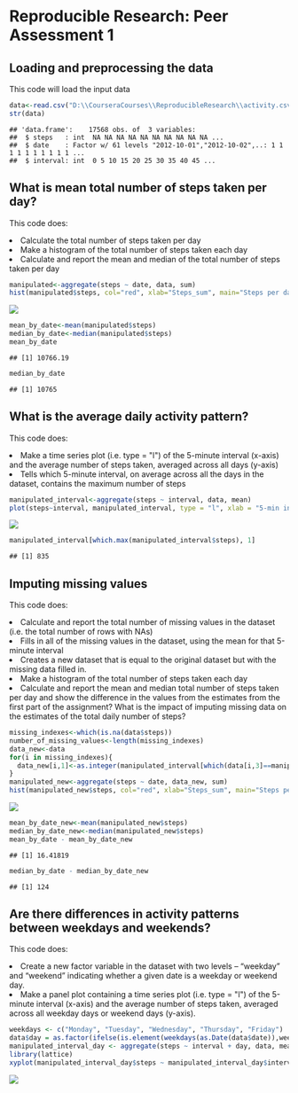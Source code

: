 # Reproducible Research: Peer Assessment 1

## Loading and preprocessing the data
This code will load the input data


```r
data<-read.csv("D:\\CourseraCourses\\ReproducibleResearch\\activity.csv")
str(data)
```

```
## 'data.frame':	17568 obs. of  3 variables:
##  $ steps   : int  NA NA NA NA NA NA NA NA NA NA ...
##  $ date    : Factor w/ 61 levels "2012-10-01","2012-10-02",..: 1 1 1 1 1 1 1 1 1 1 ...
##  $ interval: int  0 5 10 15 20 25 30 35 40 45 ...
```




## What is mean total number of steps taken per day?

This code does:
<li> Calculate the total number of steps taken per day
<li> Make a histogram of the total number of steps taken each day
<li> Calculate and report the mean and median of the total number of steps taken per day



```r
manipulated<-aggregate(steps ~ date, data, sum)
hist(manipulated$steps, col="red", xlab="Steps_sum", main="Steps per day")
```

![](PA1_template_files/figure-html/unnamed-chunk-2-1.png) 

```r
mean_by_date<-mean(manipulated$steps)
median_by_date<-median(manipulated$steps)
mean_by_date
```

```
## [1] 10766.19
```

```r
median_by_date
```

```
## [1] 10765
```



## What is the average daily activity pattern?
This code does:

<li> Make a time series plot (i.e. type = "l") of the 5-minute interval (x-axis) and the average number of steps taken, averaged across all days (y-axis)
<li> Tells which 5-minute interval, on average across all the days in the dataset, contains the maximum number of steps


```r
manipulated_interval<-aggregate(steps ~ interval, data, mean)
plot(steps~interval, manipulated_interval, type = "l", xlab = "5-min interval", ylab = "Average across all Days", main = "Average number of steps taken", col = "blue")
```

![](PA1_template_files/figure-html/unnamed-chunk-3-1.png) 

```r
manipulated_interval[which.max(manipulated_interval$steps), 1]
```

```
## [1] 835
```



## Imputing missing values
This code does:

<li> Calculate and report the total number of missing values in the dataset (i.e. the total number of rows with NAs)
<li> Fills in all of the missing values in the dataset, using the mean for that 5-minute interval
<li> Creates a new dataset that is equal to the original dataset but with the missing data filled in.
<li> Make a histogram of the total number of steps taken each day
<li> Calculate and report the mean and median total number of steps taken per day and show the difference in the values from the estimates from the first part of the assignment? What is the impact of imputing missing data on the estimates of the total daily number of steps?



```r
missing_indexes<-which(is.na(data$steps))
number_of_missing_values<-length(missing_indexes)
data_new<-data
for(i in missing_indexes){
  data_new[i,1]<-as.integer(manipulated_interval[which(data[i,3]==manipulated_interval$interval),]$steps)
}
manipulated_new<-aggregate(steps ~ date, data_new, sum)
hist(manipulated_new$steps, col="red", xlab="Steps_sum", main="Steps per day")
```

![](PA1_template_files/figure-html/unnamed-chunk-4-1.png) 

```r
mean_by_date_new<-mean(manipulated_new$steps)
median_by_date_new<-median(manipulated_new$steps)
mean_by_date - mean_by_date_new
```

```
## [1] 16.41819
```

```r
median_by_date - median_by_date_new
```

```
## [1] 124
```




## Are there differences in activity patterns between weekdays and weekends?

This code does:
<li> Create a new factor variable in the dataset with two levels – “weekday” and “weekend” indicating whether a given date is a weekday or weekend day.
<li> Make a panel plot containing a time series plot (i.e. type = "l") of the 5-minute interval (x-axis) and the average number of steps taken, averaged across all weekday days or weekend days (y-axis). 


```r
weekdays <- c("Monday", "Tuesday", "Wednesday", "Thursday", "Friday")
data$day = as.factor(ifelse(is.element(weekdays(as.Date(data$date)),weekdays), "Weekday", "Weekend"))
manipulated_interval_day <- aggregate(steps ~ interval + day, data, mean)
library(lattice)
xyplot(manipulated_interval_day$steps ~ manipulated_interval_day$interval|manipulated_interval_day$day, main="Average Steps per Day by Interval",xlab="Interval", ylab="Steps",layout=c(1,2), type="l")
```

![](PA1_template_files/figure-html/unnamed-chunk-5-1.png) 
